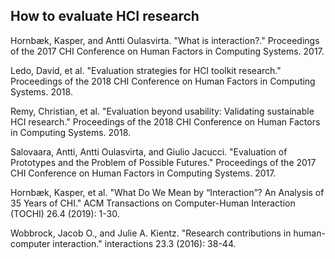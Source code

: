 ## How to evaluate HCI research
Hornbæk, Kasper, and Antti Oulasvirta. "What is interaction?." Proceedings of the 2017 CHI Conference on Human Factors in Computing Systems. 2017.

Ledo, David, et al. "Evaluation strategies for HCI toolkit research." Proceedings of the 2018 CHI Conference on Human Factors in Computing Systems. 2018.

Remy, Christian, et al. "Evaluation beyond usability: Validating sustainable HCI research." Proceedings of the 2018 CHI Conference on Human Factors in Computing Systems. 2018.

Salovaara, Antti, Antti Oulasvirta, and Giulio Jacucci. "Evaluation of Prototypes and the Problem of Possible Futures." Proceedings of the 2017 CHI Conference on Human Factors in Computing Systems. 2017.

Hornbæk, Kasper, et al. "What Do We Mean by “Interaction”? An Analysis of 35 Years of CHI." ACM Transactions on Computer-Human Interaction (TOCHI) 26.4 (2019): 1-30.


Wobbrock, Jacob O., and Julie A. Kientz. "Research contributions in human-computer interaction." interactions 23.3 (2016): 38-44.